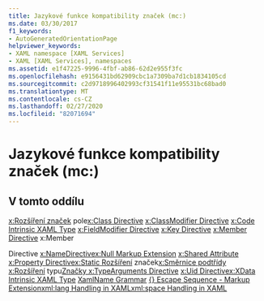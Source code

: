 ```yaml
---
title: Jazykové funkce kompatibility značek (mc:)
ms.date: 03/30/2017
f1_keywords:
- AutoGeneratedOrientationPage
helpviewer_keywords:
- XAML namespace [XAML Services]
- XAML [XAML Services], namespaces
ms.assetid: e1f47225-9996-4fbf-ab86-62d2e955f3fc
ms.openlocfilehash: e9156431bd62909cbc1a7309ba7d1cb1834105cd
ms.sourcegitcommit: c2d9718996402993cf31541f11e95531bc68bad0
ms.translationtype: MT
ms.contentlocale: cs-CZ
ms.lasthandoff: 02/27/2020
ms.locfileid: "82071694"
---
```

# <a name="xaml-namespace-x-language-features"></a>Jazykové funkce kompatibility značek (mc:)

## <a name="in-this-section"></a>V tomto oddílu

[x:Rozšíření značek](xarray-markup-extension.md)
pole[x:Class Directive](xclass-directive.md)
[x:ClassModifier Directive](xclassmodifier-directive.md)
[x:Code Intrinsic XAML Type](xcode-intrinsic-xaml-type.md)
[x:FieldModifier Directive](xfieldmodifier-directive.md)
[x:Key Directive](xkey-directive.md)
[x:Member Directive](xmember-directive.md)
x:Member
 



Directive
[x:Name](xmembers-directive.md)[Directive](xname-directive.md)[x:Null Markup Extension](xnull-markup-extension.md)
[x:Shared Attribute](xshared-attribute.md)
[x:Property Directive](xproperty-directive.md)[x:Static Rozšíření](xstatic-markup-extension.md)
značek[x:Směrnice podtřídy](xsubclass-directive.md)
[x:Rozšíření](xtype-markup-extension.md)
typu[Značky x:TypeArguments Directive](xtypearguments-directive.md)
[x:Uid Directive](xuid-directive.md)[x:XData Intrinsic XAML Type](xdata-intrinsic-xaml-type.md)
[XamlName Grammar](xamlname-grammar.md) 
[ {} Escape Sequence - Markup Extension](escape-sequence-markup-extension.md)[xml:lang Handling in XAML](xml-language-handling.md)[xml:space Handling in XAML](xml-space-handling.md)
